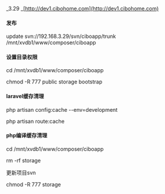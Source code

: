 _3.29 _[http://dev1.cibohome.com](http://dev1.cibohome.com)

#### 发布

update svn://192.168.3.29/svn/ciboapp/trunk /mnt/xvdb1/www/composer/ciboapp

#### 设置目录权限

cd /mnt/xvdb1/www/composer/ciboapp

chmod -R 777 public storage bootstrap

#### laravel缓存清理

php artisan config:cache  --env=development

php artisan route:cache

#### php编译缓存清理

cd /mnt/xvdb1/www/composer/ciboapp

rm -rf storage

更新项目svn

chmod -R 777 storage

